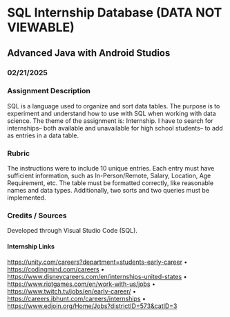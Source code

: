 # SQL Internship Database (DATA NOT VIEWABLE)
## Advanced Java with Android Studios
### 02/21/2025
### Assignment Description
SQL is a language used to organize and sort data tables. The purpose is to experiment and understand how to use with SQL when working with data science. The theme of the assignment is: Internship. I have to search for internships– both available and unavailable for high school students– to add as entries in a data table.

### Rubric
The instructions were to include 10 unique entries. Each entry must have sufficient information, such as In-Person/Remote, Salary, Location, Age Requirement, etc. The table must be formatted correctly, like reasonable names and data types. Additionally, two sorts and two queries must be implemented.

### Credits / Sources
Developed through Visual Studio Code (SQL).

#### Internship Links
https://unity.com/careers?department=students-early-career • https://codingmind.com/careers • https://www.disneycareers.com/en/internships-united-states • https://www.riotgames.com/en/work-with-us/jobs • https://www.twitch.tv/jobs/en/early-career/ • https://careers.jbhunt.com/careers/internships • https://www.edjoin.org/Home/Jobs?districtID=573&catID=3
